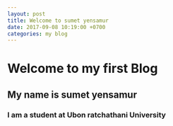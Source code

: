 ```yaml
---
layout: post
title: Welcome to sumet yensamur
date: 2017-09-08 10:19:00 +0700
categories: my blog 
---
```


# Welcome to my first Blog
## My name is sumet yensamur
### I am a student at Ubon ratchathani University
